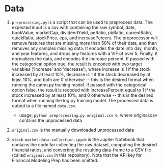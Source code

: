 # Data

1. `preprocessing.py` is a script that can be used to preprocess data. The expected input is a csv with containing the raw symbol, date, bookValue, marketCap, dividendYield, peRatio, pbRatio, currentRatio, quickRatio, stockPrice, eps, and increasePercent. The preprocessor will remove features that are missing more than 50% of their data, and then removes any samples missing data. It encodes the date into day, month, and year features, and drops any features with a VIF of over 5. Finally, it normalizes the data, and encodes the increase percent. If passed with the categorical option true, the result is encoded with two target variables ('increase' and 'decrease'), where increase is 1 if the stock increased by at least 10%, decrease is 1 if the stock decreased by at least 10%, and both are 0 otherwise -- this is the desired format when running the catnn.py training model. If passed with the categorical option false, the result is recoded with increasePercent equal to 1 if the stock increased by at least 10%, and 0 otherwise -- this is the desired format when running the log.py training model. The processed data is output to a file named `data.csv`.
    - usage: ```python preprocessing.py original.csv 0```, where original.csv contains the unprocessed data
    
2. `original.csv` is the manually downloaded unprocessed data

3. `stock-market-data-collection.ipynb` is the Jupiter Notebook that contains the code for collecting the raw dataset, computing the desired financial ratios, and converting the resulting data-frame to a CSV file (called `original.csv` in this repository). Note that the API key for Financial Modeling Prep has been omitted.
